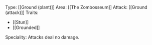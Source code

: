 Type: [[Ground (plant)]]
Area: [[The Zombosseum]]
Attack: [[Ground (attack)]]
Traits:
- [[Stun]]
- [[Grounded]]

Speciality: Attacks deal no damage.